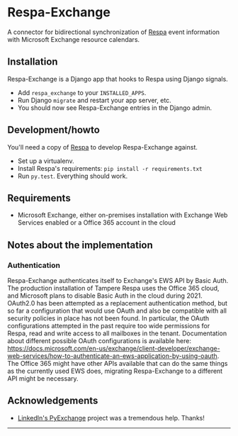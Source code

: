 Respa-Exchange
==============


A connector for bidirectional synchronization of [Respa][respa]
event information with Microsoft Exchange resource calendars.

Installation
------------

Respa-Exchange is a Django app that hooks to Respa using Django signals.

* Add `respa_exchange` to your `INSTALLED_APPS`.
* Run Django `migrate` and restart your app server, etc.
* You should now see Respa-Exchange entries in the Django admin.

Development/howto
-----------------

You'll need a copy of [Respa][respa] to develop Respa-Exchange against.

* Set up a virtualenv.
* Install Respa's requirements: `pip install -r requirements.txt`
* Run `py.test`. Everything should work.

Requirements
------------

* Microsoft Exchange, either on-premises installation with
  Exchange Web Services enabled or a Office 365 account in the cloud

Notes about the implementation
------------------------------
### Authentication ###
Respa-Exchange authenticates itself to Exchange's EWS API by Basic Auth. The production installation of Tampere Respa uses the Office 365 cloud, and Microsoft plans to disable Basic Auth in the cloud during 2021. OAuth2.0 has been attempted as a replacement authentication method, but so far a configuration that would use OAuth and also be compatible with all security policies in place has not been found. In particular, the OAuth configurations attempted in the past require too wide permissions for Respa, read and write access to all mailboxes in the tenant. Documentation about different possible OAuth configurations is available here: https://docs.microsoft.com/en-us/exchange/client-developer/exchange-web-services/how-to-authenticate-an-ews-application-by-using-oauth. The Office 365 might have other APIs available that can do the same things as the currently used EWS does, migrating Respa-Exchange to a different API might be necessary.

Acknowledgements
----------------

* [LinkedIn's PyExchange][pyex] project was a tremendous help. Thanks!

---

[respa]: https://github.com/City-of-Helsinki/respa
[pyex]: https://github.com/linkedin/pyexchange
